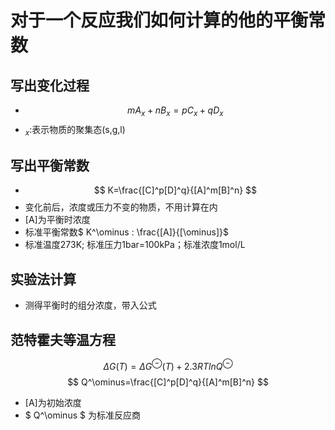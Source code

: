 # 对于一个反应我们如何计算的他的平衡常数

## 写出变化过程
- $$ mA_x+nB_x=pC_x+qD_x $$
- $_x$:表示物质的聚集态(s,g,l)
## 写出平衡常数
- $$ K=\frac{[C]^p[D]^q}{[A]^m[B]^n} $$
- 变化前后，浓度或压力不变的物质，不用计算在内
- [A]为平衡时浓度
- 标准平衡常数$ K^\ominus : \frac{[A]}{[\ominus]}$
- 标准温度273K; 标准压力1bar=100kPa；标准浓度1mol/L

## 实验法计算
- 测得平衡时的组分浓度，带入公式

## 范特霍夫等温方程

$$ \Delta G(T)=\Delta G^\ominus(T)+2.3RTlnQ^\ominus $$
$$ Q^\ominus=\frac{[C]^p[D]^q}{[A]^m[B]^n} $$
- [A]为初始浓度
- $ Q^\ominus $ 为标准反应商